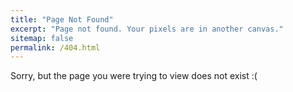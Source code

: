 ```yaml
---
title: "Page Not Found"
excerpt: "Page not found. Your pixels are in another canvas."
sitemap: false
permalink: /404.html
---
```


Sorry, but the page you were trying to view does not exist :(
<p id="messagelabel"> </p>

<p id="message"></p>

<script>

    var quotes = ["$$\\mathbf{x}_{k+1} = \\mathbf{x}_{k} - \\alpha \\nabla f(\\mathbf{x}_{k}) \\nonumber$$", "$$\\texttt{if language=='Java' then return tears}$$ \\nonumber", "$$\\pi(\\boldsymbol{\\theta}|\\mathbf{y}) = \\frac{l(\\mathbf{y}|\\boldsymbol{\\theta}) \\pi(\\boldsymbol{\\theta})}{\\pi(\\mathbf{y})}$$", '<img src = "https://www.boredpanda.com/blog/wp-content/uploads/2018/06/Flat-Earth-Funny-Memes2-5b3339ddf2934__700.jpg">'];
    var labels = ["math equation!", "line of code!", "math equation!", "image!"];
    var index = Math.floor((Math.random() * quotes.length)); 
    document.getElementById('message').innerHTML = quotes[index];
    document.getElementbyId('messagelabel').innerHTML = "Oh wait, there is this weird "+ labels[index];

</script>


<script type="text/javascript">
  var GOOG_FIXURL_LANG = 'en';
  var GOOG_FIXURL_SITE = '{{ site.url }}'
</script>
<script type="text/javascript"
  src="//linkhelp.clients.google.com/tbproxy/lh/wm/fixurl.js">
</script>
